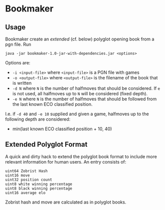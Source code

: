 # Bookmaker

## Usage

Bookmaker create an *extended* (cf. below) polyglot opening book from a pgn file. Run

`java -jar bookmaker-1.0-jar-with-dependencies.jar <options>`

Options are:

- `-i <input-file>` where `<input-file>` is a PGN file with games
- `-o <output-file>` where `<output-file>` is the filename of the book that is written
- `-d N` where `N` is the number of halfmoves that should be considered. If `e` is not used, all halfmoves up to `N` will be considered (fixed depth).
- `-e N` where `N` is the number of halfmoves that should be followed from the last known ECO classified position.

I.e. if `-d 40` and `-e 10` supplied and given a game, halfmoves up to the following depth are considered:

- min(last known ECO classified position + 10, 40)

## Extended Polyglot Format

A quick and dirty hack to extend the polyglot book format to include more relevant information for human users. An entry consists of:

````
uint64 Zobrist Hash
uint16 move
uint32 position count
uint8 white winning percentage
uint8 black winning percentage
uint16 average elo
````
Zobrist hash and move are calculated as in polyglot books.
